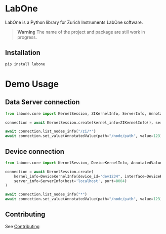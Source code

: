 # LabOne

LabOne is a Python library for Zurich Instruments LabOne software.

> **Warning**
The name of the project and package are still work in progress.

## Installation

```bash
pip install labone
```

# Demo Usage

## Data Server connection

```python
from labone.core import KernelSession, ZIKernelInfo, ServerInfo, AnnotatedValue

connection = await KernelSession.create(kernel_info=ZIKernelInfo(), server_info=ServerInfo(host='localhost', port=8004))

await connection.list_nodes_info("/zi/*")
await connection.set_value(AnnotatedValue(path="/node/path", value=123))
```

## Device connection

```python
from labone.core import KernelSession, DeviceKernelInfo, AnnotatedValue

connection = await KernelSession.create(
    kernel_info=DeviceKernelInfo(device_id="dev1234", interface=DeviceKernelInfo.GbE),
    server_info=ServerInfo(host='localhost', port=8004)
)

await connection.list_nodes_info("*")
await connection.set_value(AnnotatedValue(path="/node/path", value=123))
```

## Contributing

See [Contributing](CONTRIBUTING.md)
